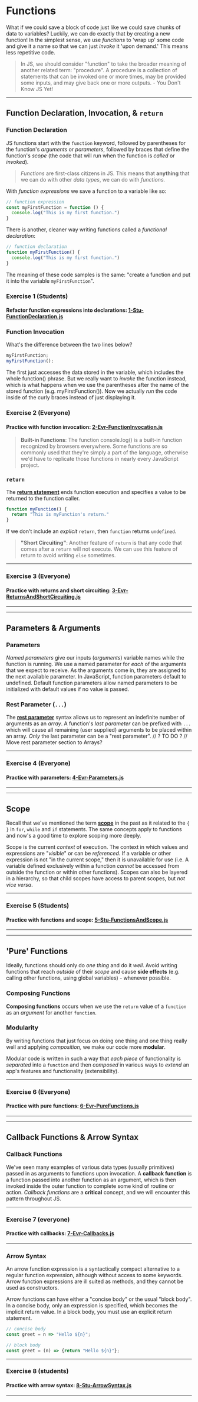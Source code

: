 # Functions
What if we could save a block of code just like we could save chunks of data to variables? Luckily, we can do exactly that by creating a new function!
In the simplest sense, we use *functions* to 'wrap up' some code and give it a name so that we can just *invoke* it 'upon demand.' This means less repetitive code.

> In JS, we should consider "function" to take the broader meaning of another related term: "procedure". A procedure is a collection of statements that can be invoked one or more times, may be provided some inputs, and may give back one or more outputs. - You Don't Know JS Yet!

---
## Function Declaration, Invocation, & `return`
### Function Declaration
JS functions start with the `function` keyword, followed by parentheses for the function's _arguments_ or _parameters_, followed by braces that define the function's _scope_ (the code that will run when the function is _called_ or _invoked_).

> *Functions* are first-class citizens in JS. This means that **anything** that we can do with other *data types*, we can do with *functions.* 

With _function expressions_ we save a function to a variable like so:
```javascript
// function expression
const myFirstFunction = function () {
  console.log("This is my first function.")
}
```
There is another, cleaner way writing functions called a _functional declaration_:
```javascript
// function declaration
function myFirstFunction() {
  console.log("This is my first function.")
}
```
The meaning of these code samples is the same: "create a function and put it into the variable `myFirstFunction`".

### **Exercise 1 (Students)** 
#### Refactor function expressions into declarations: [1-Stu-FunctionDeclaration.js](4-Activities/1-Stu-FunctionDeclaration.js)

### Function Invocation
What's the difference between the two lines below?
```javascript
myFirstFunction;
myFirstFunction();
```
The first just accesses the data stored in the variable, which includes the whole function() phrase. But we really want to _invoke_ the function instead, which is what happens when we use the parentheses after the name of the stored function (e.g. myFirstFunction()). Now we actually _run_ the code inside of the curly braces instead of just displaying it.
### **Exercise 2 (Everyone)**
#### Practice with function invocation: [2-Evr-FunctionInvocation.js](4-Activities/2-Evr-FunctionInvocation.js)

> **Built-in Functions**: The function console.log() is a built-in function recognized by browsers everywhere. Some functions are so commonly used that they're simply a part of the language, otherwise we'd have to replicate those functions in nearly every JavaScript project.

### `return`
The [**return statement**](https://developer.mozilla.org/en-US/docs/Web/JavaScript/Reference/Statements/return) ends function execution and specifies a value to be returned to the function caller.

```javascript
function myFunction() {
  return "This is myFunction's return."
}
```
If we don't include an *explicit* `return`, then `function` returns `undefined`. 

> **"Short Circuiting"**: Another feature of `return` is that any code that comes after a `return` will not execute. We can use this feature of return to avoid writing `else` sometimes.

---
### **Exercise 3 (Everyone)**
#### Practice with returns and short circuiting: [3-Evr-ReturnsAndShortCircuiting.js](4-Activities/3-Evr-ReturnsAndShortCircuiting.js)

---
---
## Parameters & Arguments
### Parameters
_Named parameters_ give our inputs (_arguments_) variable names while the function is running. 
We use a named parameter for _each_ of the arguments that we expect to receive. 
As the arguments come in, they are assigned to the next available parameter. 
In JavaScript, function parameters default to undefined.
Default function parameters allow named parameters to be initialized with default values if no value is passed.

### Rest Parameter (`...`)
The [**rest parameter**](https://developer.mozilla.org/en-US/docs/Web/JavaScript/Reference/Functions/rest_parameters) syntax allows us to represent an indefinite number of arguments as an _array_.
A function's _last parameter_ can be prefixed with `...` which will cause all remaining (user supplied) arguments to be placed within an array.
_Only_ the last parameter can be a "rest parameter".
// ? TO DO ? // Move rest parameter section to Arrays?

---
### **Exercise 4 (Everyone)** 
#### Practice with parameters: [4-Evr-Parameters.js](4-Activities/4-Evr-Parameters.js)

---
---
## Scope
Recall that we've mentioned the term [**scope**](https://developer.mozilla.org/en-US/docs/Glossary/Scope) in the past as it related to the `{ }` in `for`, `while` and `if` statements. The same concepts apply to functions and now's a good time to explore scoping more deeply.

Scope is the current _context_ of execution. The context in which values and expressions are "_visible_" or can be _referenced_. 
If a variable or other expression is not "in the current scope," then it is unavailable for use (i.e. A variable defined exclusively within a function _cannot_ be accessed from outside the function or within other functions). 
Scopes can also be layered in a hierarchy, so that child scopes have access to parent scopes, but _not vice versa_.

---
### **Exercise 5 (Students)**
#### Practice with functions and scope: [5-Stu-FunctionsAndScope.js](4-Activities/5-Stu-FunctionsAndScope.js)

---
---

## 'Pure' Functions
Ideally, functions should only do _one thing_ and do it _well_. Avoid writing functions that reach _outside_ of their _scope_ and cause **side effects** (e.g. calling other functions, using global variables) - whenever possible.

### Composing Functions 
**Composing functions** occurs when we use the `return` value of a `function` as an *argument* for another `function`.

### Modularity
By writing functions that just focus on doing one thing and one thing really well and applying _composition,_ we make our code more **modular**.

Modular code is written in such a way that _each piece_ of functionality is _separated_ into a `function` and then _composed_ in various ways to _extend_ an app's features and functionality (extensibility).

---
### **Exercise 6 (Everyone)**
#### Practice with pure functions: [6-Evr-PureFunctions.js](4-Activities/6-Evr-PureFunctions.js)

---
---
## Callback Functions & Arrow Syntax
### Callback Functions
We've seen many examples of various data types (usually primitives) passed in as arguments to functions upon invocation. 
A **callback function** is a function passed into another function as an argument, which is then invoked inside the outer function to complete some kind of routine or action.
_Callback functions_ are a **critical** concept, and we will encounter this pattern throughout JS.

---
### **Exercise 7 (everyone)**
#### Practice with callbacks: [7-Evr-Callbacks.js](4-Activities/7-Evr-Callbacks.js)

---
### Arrow Syntax
An arrow function expression is a syntactically compact alternative to a regular function expression, although without access to some keywords. Arrow function expressions are ill suited as methods, and they cannot be used as constructors.

Arrow functions can have either a "concise body" or the usual "block body".
In a concise body, only an expression is specified, which becomes the implicit return value. In a block body, you must use an explicit return statement.

```javascript
// concise body
const greet = n => "Hello ${n}";

// block body
const greet = (n) => {return "Hello ${n}"};
```

---
### **Exercise 8 (students)**
#### Practice with arrow syntax: [8-Stu-ArrowSyntax.js](4-Activities/8-Stu-ArrowSyntax.js)

---